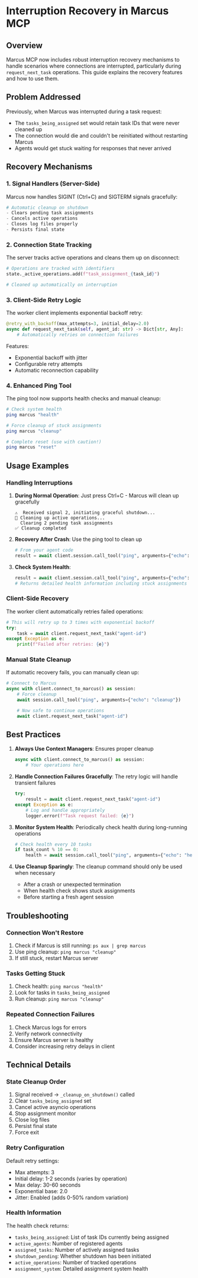 # Interruption Recovery in Marcus MCP

## Overview

Marcus MCP now includes robust interruption recovery mechanisms to handle scenarios where connections are interrupted, particularly during `request_next_task` operations. This guide explains the recovery features and how to use them.

## Problem Addressed

Previously, when Marcus was interrupted during a task request:
- The `tasks_being_assigned` set would retain task IDs that were never cleaned up
- The connection would die and couldn't be reinitiated without restarting Marcus
- Agents would get stuck waiting for responses that never arrived

## Recovery Mechanisms

### 1. Signal Handlers (Server-Side)

Marcus now handles SIGINT (Ctrl+C) and SIGTERM signals gracefully:

```python
# Automatic cleanup on shutdown
- Clears pending task assignments
- Cancels active operations
- Closes log files properly
- Persists final state
```

### 2. Connection State Tracking

The server tracks active operations and cleans them up on disconnect:

```python
# Operations are tracked with identifiers
state._active_operations.add(f"task_assignment_{task_id}")

# Cleaned up automatically on interruption
```

### 3. Client-Side Retry Logic

The worker client implements exponential backoff retry:

```python
@retry_with_backoff(max_attempts=3, initial_delay=2.0)
async def request_next_task(self, agent_id: str) -> Dict[str, Any]:
    # Automatically retries on connection failures
```

Features:
- Exponential backoff with jitter
- Configurable retry attempts
- Automatic reconnection capability

### 4. Enhanced Ping Tool

The ping tool now supports health checks and manual cleanup:

```bash
# Check system health
ping marcus "health"

# Force cleanup of stuck assignments
ping marcus "cleanup"

# Complete reset (use with caution!)
ping marcus "reset"
```

## Usage Examples

### Handling Interruptions

1. **During Normal Operation**: Just press Ctrl+C - Marcus will clean up gracefully
   ```
   ⚠️  Received signal 2, initiating graceful shutdown...
   🧹 Cleaning up active operations...
     Clearing 2 pending task assignments
   ✅ Cleanup completed
   ```

2. **Recovery After Crash**: Use the ping tool to clean up
   ```python
   # From your agent code
   result = await client.session.call_tool("ping", arguments={"echo": "cleanup"})
   ```

3. **Check System Health**:
   ```python
   result = await client.session.call_tool("ping", arguments={"echo": "health"})
   # Returns detailed health information including stuck assignments
   ```

### Client-Side Recovery

The worker client automatically retries failed operations:

```python
# This will retry up to 3 times with exponential backoff
try:
    task = await client.request_next_task("agent-id")
except Exception as e:
    print(f"Failed after retries: {e}")
```

### Manual State Cleanup

If automatic recovery fails, you can manually clean up:

```python
# Connect to Marcus
async with client.connect_to_marcus() as session:
    # Force cleanup
    await session.call_tool("ping", arguments={"echo": "cleanup"})

    # Now safe to continue operations
    await client.request_next_task("agent-id")
```

## Best Practices

1. **Always Use Context Managers**: Ensures proper cleanup
   ```python
   async with client.connect_to_marcus() as session:
       # Your operations here
   ```

2. **Handle Connection Failures Gracefully**: The retry logic will handle transient failures
   ```python
   try:
       result = await client.request_next_task("agent-id")
   except Exception as e:
       # Log and handle appropriately
       logger.error(f"Task request failed: {e}")
   ```

3. **Monitor System Health**: Periodically check health during long-running operations
   ```python
   # Check health every 10 tasks
   if task_count % 10 == 0:
       health = await session.call_tool("ping", arguments={"echo": "health"})
   ```

4. **Use Cleanup Sparingly**: The cleanup command should only be used when necessary
   - After a crash or unexpected termination
   - When health check shows stuck assignments
   - Before starting a fresh agent session

## Troubleshooting

### Connection Won't Restore

1. Check if Marcus is still running: `ps aux | grep marcus`
2. Use ping cleanup: `ping marcus "cleanup"`
3. If still stuck, restart Marcus server

### Tasks Getting Stuck

1. Check health: `ping marcus "health"`
2. Look for tasks in `tasks_being_assigned`
3. Run cleanup: `ping marcus "cleanup"`

### Repeated Connection Failures

1. Check Marcus logs for errors
2. Verify network connectivity
3. Ensure Marcus server is healthy
4. Consider increasing retry delays in client

## Technical Details

### State Cleanup Order

1. Signal received → `_cleanup_on_shutdown()` called
2. Clear `tasks_being_assigned` set
3. Cancel active asyncio operations
4. Stop assignment monitor
5. Close log files
6. Persist final state
7. Force exit

### Retry Configuration

Default retry settings:
- Max attempts: 3
- Initial delay: 1-2 seconds (varies by operation)
- Max delay: 30-60 seconds
- Exponential base: 2.0
- Jitter: Enabled (adds 0-50% random variation)

### Health Information

The health check returns:
- `tasks_being_assigned`: List of task IDs currently being assigned
- `active_agents`: Number of registered agents
- `assigned_tasks`: Number of actively assigned tasks
- `shutdown_pending`: Whether shutdown has been initiated
- `active_operations`: Number of tracked operations
- `assignment_system`: Detailed assignment system health

